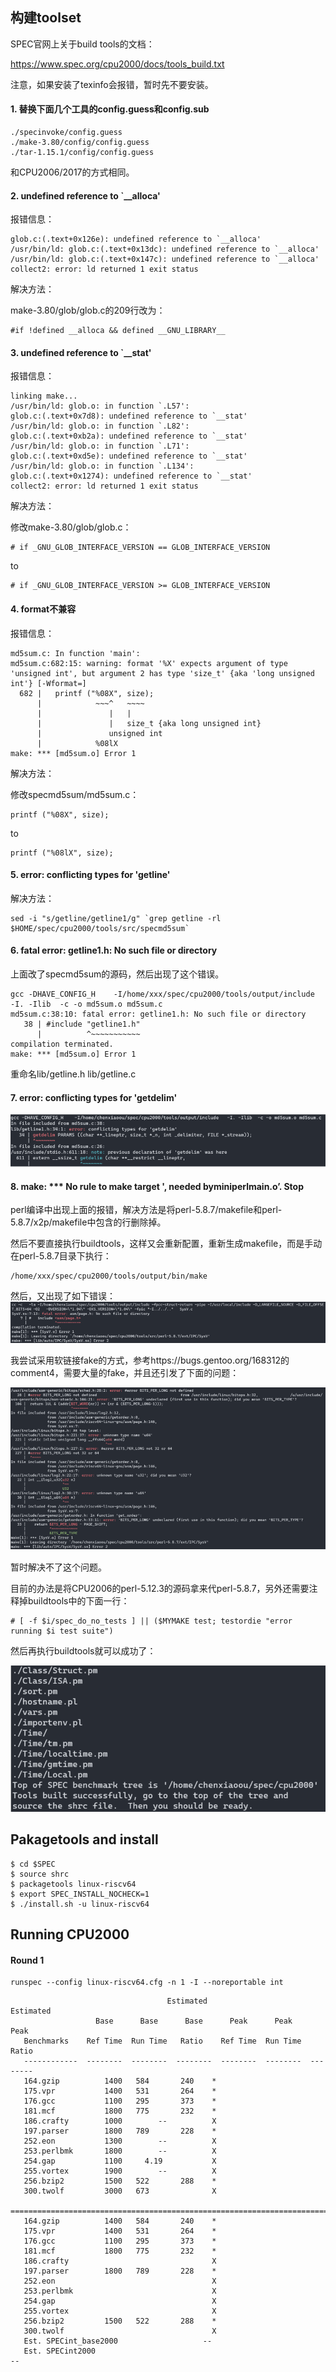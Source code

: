 
##  构建toolset

SPEC官网上关于build tools的文档：

https://www.spec.org/cpu2000/docs/tools_build.txt

注意，如果安装了texinfo会报错，暂时先不要安装。

#### 1. 替换下面几个工具的config.guess和config.sub

```
./specinvoke/config.guess
./make-3.80/config/config.guess
./tar-1.15.1/config/config.guess
```

和CPU2006/2017的方式相同。


#### 2. undefined reference to `__alloca'

报错信息：

```
glob.c:(.text+0x126e): undefined reference to `__alloca'
/usr/bin/ld: glob.c:(.text+0x13dc): undefined reference to `__alloca'
/usr/bin/ld: glob.c:(.text+0x147c): undefined reference to `__alloca'
collect2: error: ld returned 1 exit status
```

解决方法：

make-3.80/glob/glob.c的209行改为：
```
#if !defined __alloca && defined __GNU_LIBRARY__
```

#### 3. undefined reference to `__stat'

报错信息：

```
linking make...
/usr/bin/ld: glob.o: in function `.L57':
glob.c:(.text+0x7d8): undefined reference to `__stat'
/usr/bin/ld: glob.o: in function `.L82':
glob.c:(.text+0xb2a): undefined reference to `__stat'
/usr/bin/ld: glob.o: in function `.L71':
glob.c:(.text+0xd5e): undefined reference to `__stat'
/usr/bin/ld: glob.o: in function `.L134':
glob.c:(.text+0x1274): undefined reference to `__stat'
collect2: error: ld returned 1 exit status
```

解决方法：

修改make-3.80/glob/glob.c：
```
# if _GNU_GLOB_INTERFACE_VERSION == GLOB_INTERFACE_VERSION 
```
to
```
# if _GNU_GLOB_INTERFACE_VERSION >= GLOB_INTERFACE_VERSION
```

#### 4. format不兼容

报错信息：

```
md5sum.c: In function 'main':
md5sum.c:682:15: warning: format '%X' expects argument of type 'unsigned int', but argument 2 has type 'size_t' {aka 'long unsigned int'} [-Wformat=]
  682 |   printf ("%08X", size);
      |            ~~~^   ~~~~
      |               |   |
      |               |   size_t {aka long unsigned int}
      |               unsigned int
      |            %08lX
make: *** [md5sum.o] Error 1
```

解决方法：

修改specmd5sum/md5sum.c：
```
printf ("%08X", size);
```
to
```
printf ("%08lX", size);
```

#### 5. error: conflicting types for 'getline'

解决方法：

```
sed -i "s/getline/getline1/g" `grep getline -rl $HOME/spec/cpu2000/tools/src/specmd5sum`
```

#### 6. fatal error: getline1.h: No such file or directory

上面改了specmd5sum的源码，然后出现了这个错误。

```
gcc -DHAVE_CONFIG_H    -I/home/xxx/spec/cpu2000/tools/output/include   -I. -Ilib  -c -o md5sum.o md5sum.c
md5sum.c:38:10: fatal error: getline1.h: No such file or directory
   38 | #include "getline1.h"
      |          ^~~~~~~~~~~~
compilation terminated.
make: *** [md5sum.o] Error 1
```

重命名lib/getline.h lib/getline.c

#### 7. error: conflicting types for 'getdelim'

![image](pictures/t33-1.png)


#### 8. make: *** No rule to make target <command-line>', needed byminiperlmain.o’. Stop

perl编译中出现上面的报错，解决方法是将perl-5.8.7/makefile和perl-5.8.7/x2p/makefile中包含<command-line>的行删除掉。

然后不要直接执行buildtools，这样又会重新配置，重新生成makefile，而是手动在perl-5.8.7目录下执行：
```
/home/xxx/spec/cpu2000/tools/output/bin/make
```

然后，又出现了如下错误：
![image](pictures/t33-2.png)

我尝试采用软链接fake的方式，参考https://bugs.gentoo.org/168312的comment4，需要大量的fake，并且还引发了下面的问题：

![image](pictures/t33-3.png)

暂时解决不了这个问题。

目前的办法是将CPU2006的perl-5.12.3的源码拿来代perl-5.8.7，另外还需要注释掉buildtools中的下面一行：
```
# [ -f $i/spec_do_no_tests ] || ($MYMAKE test; testordie "error running $i test suite")
```
然后再执行buildtools就可以成功了：

![image](pictures/t33-4.png)


## Pakagetools and install

```
$ cd $SPEC
$ source shrc
$ packagetools linux-riscv64
$ export SPEC_INSTALL_NOCHECK=1
$ ./install.sh -u linux-riscv64
```


## Running CPU2000

#### Round 1

```
runspec --config linux-riscv64.cfg -n 1 -I --noreportable int
```

```
                                   Estimated                     Estimated
                   Base      Base      Base      Peak      Peak      Peak
   Benchmarks    Ref Time  Run Time   Ratio    Ref Time  Run Time   Ratio
   ------------  --------  --------  --------  --------  --------  --------
   164.gzip          1400   584       240    *
   175.vpr           1400   531       264    *
   176.gcc           1100   295       373    *
   181.mcf           1800   775       232    *
   186.crafty        1000        --          X
   197.parser        1800   789       228    *
   252.eon           1300        --          X
   253.perlbmk       1800        --          X
   254.gap           1100     4.19           X
   255.vortex        1900        --          X
   256.bzip2         1500   522       288    *
   300.twolf         3000   673              X
   ========================================================================
   164.gzip          1400   584       240    *
   175.vpr           1400   531       264    *
   176.gcc           1100   295       373    *
   181.mcf           1800   775       232    *
   186.crafty                                X
   197.parser        1800   789       228    *
   252.eon                                   X
   253.perlbmk                               X
   254.gap                                   X
   255.vortex                                X
   256.bzip2         1500   522       288    *
   300.twolf                                 X
   Est. SPECint_base2000                   --
   Est. SPECint2000                                                      --
```
